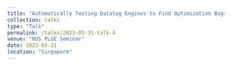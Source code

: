 ```yaml
---
title: "Automatically Testing Datalog Engines to Find Optimization Bugs"
collection: talks
type: "Talk"
permalink: /talks/2023-03-31-talk-4
venue: "NUS PLSE Seminar"
date: 2023-03-31
location: "Singapore"
---
```

